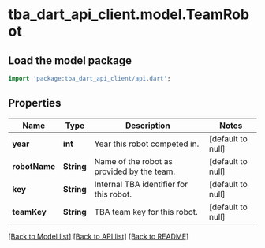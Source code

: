 # tba_dart_api_client.model.TeamRobot

## Load the model package
```dart
import 'package:tba_dart_api_client/api.dart';
```

## Properties
Name | Type | Description | Notes
------------ | ------------- | ------------- | -------------
**year** | **int** | Year this robot competed in. | [default to null]
**robotName** | **String** | Name of the robot as provided by the team. | [default to null]
**key** | **String** | Internal TBA identifier for this robot. | [default to null]
**teamKey** | **String** | TBA team key for this robot. | [default to null]

[[Back to Model list]](../README.md#documentation-for-models) [[Back to API list]](../README.md#documentation-for-api-endpoints) [[Back to README]](../README.md)


